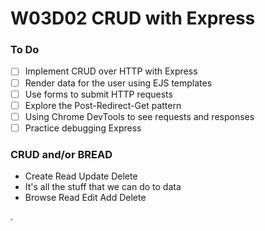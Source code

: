 # W03D02 CRUD with Express

### To Do
- [ ] Implement CRUD over HTTP with Express
- [ ] Render data for the user using EJS templates
- [ ] Use forms to submit HTTP requests
- [ ] Explore the Post-Redirect-Get pattern
- [ ] Using Chrome DevTools to see requests and responses
- [ ] Practice debugging Express

### CRUD and/or BREAD
- Create Read Update Delete
- It's all the stuff that we can do to data
- Browse Read Edit Add Delete










.
